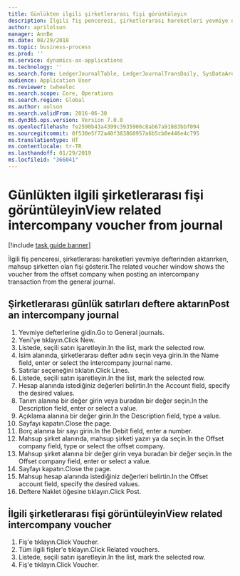 ```yaml
---
title: Günlükten ilgili şirketlerarası fişi görüntüleyin
description: İlgili fiş penceresi, şirketlerarası hareketleri yevmiye defterinden aktarırken, mahsup şirketten olan fişi gösterir.
author: aprilolson
manager: AnnBe
ms.date: 08/29/2018
ms.topic: business-process
ms.prod: ''
ms.service: dynamics-ax-applications
ms.technology: ''
ms.search.form: LedgerJournalTable, LedgerJournalTransDaily, SysDataAreaSelectLookup, LedgerTransVoucher, LedgerTransRelatedVouchers
audience: Application User
ms.reviewer: twheeloc
ms.search.scope: Core, Operations
ms.search.region: Global
ms.author: aolson
ms.search.validFrom: 2016-06-30
ms.dyn365.ops.version: Version 7.0.0
ms.openlocfilehash: fe2590b43a4399c3935906c8ab67a91883bbf094
ms.sourcegitcommit: 0f530e5f72a40f383868957a6b5cb0e446e4c795
ms.translationtype: HT
ms.contentlocale: tr-TR
ms.lasthandoff: 01/29/2019
ms.locfileid: "366041"
---
```

# <a name="view-related-intercompany-voucher-from-journal"></a><span data-ttu-id="d3255-103">Günlükten ilgili şirketlerarası fişi görüntüleyin</span><span class="sxs-lookup"><span data-stu-id="d3255-103">View related intercompany voucher from journal</span></span>

[!include [task guide banner](../../includes/task-guide-banner.md)]

<span data-ttu-id="d3255-104">İlgili fiş penceresi, şirketlerarası hareketleri yevmiye defterinden aktarırken, mahsup şirketten olan fişi gösterir.</span><span class="sxs-lookup"><span data-stu-id="d3255-104">The related voucher window shows the voucher from the offset company when posting an intercompany transaction from the general journal.</span></span>


## <a name="post-an-intercompany-journal"></a><span data-ttu-id="d3255-105">Şirketlerarası günlük satırları deftere aktarın</span><span class="sxs-lookup"><span data-stu-id="d3255-105">Post an intercompany journal</span></span>
1. <span data-ttu-id="d3255-106">Yevmiye defterlerine gidin.</span><span class="sxs-lookup"><span data-stu-id="d3255-106">Go to General journals.</span></span>
2. <span data-ttu-id="d3255-107">Yeni'ye tıklayın.</span><span class="sxs-lookup"><span data-stu-id="d3255-107">Click New.</span></span>
3. <span data-ttu-id="d3255-108">Listede, seçili satırı işaretleyin.</span><span class="sxs-lookup"><span data-stu-id="d3255-108">In the list, mark the selected row.</span></span>
4. <span data-ttu-id="d3255-109">İsim alanında, şirketlerarası defter adını seçin veya girin.</span><span class="sxs-lookup"><span data-stu-id="d3255-109">In the Name field, enter or select the intercompany journal name.</span></span>
5. <span data-ttu-id="d3255-110">Satırlar seçeneğini tıklatın.</span><span class="sxs-lookup"><span data-stu-id="d3255-110">Click Lines.</span></span>
6. <span data-ttu-id="d3255-111">Listede, seçili satırı işaretleyin.</span><span class="sxs-lookup"><span data-stu-id="d3255-111">In the list, mark the selected row.</span></span>
7. <span data-ttu-id="d3255-112">Hesap alanında istediğiniz değerleri belirtin.</span><span class="sxs-lookup"><span data-stu-id="d3255-112">In the Account field, specify the desired values.</span></span>
8. <span data-ttu-id="d3255-113">Tanım alanına bir değer girin veya buradan bir değer seçin.</span><span class="sxs-lookup"><span data-stu-id="d3255-113">In the Description field, enter or select a value.</span></span>
9. <span data-ttu-id="d3255-114">Açıklama alanına bir değer girin.</span><span class="sxs-lookup"><span data-stu-id="d3255-114">In the Description field, type a value.</span></span>
10. <span data-ttu-id="d3255-115">Sayfayı kapatın.</span><span class="sxs-lookup"><span data-stu-id="d3255-115">Close the page.</span></span>
11. <span data-ttu-id="d3255-116">Borç alanına bir sayı girin.</span><span class="sxs-lookup"><span data-stu-id="d3255-116">In the Debit field, enter a number.</span></span>
12. <span data-ttu-id="d3255-117">Mahsup şirket alanında, mahsup şirketi yazın ya da seçin.</span><span class="sxs-lookup"><span data-stu-id="d3255-117">In the Offset company field, type or select the offset company.</span></span>
13. <span data-ttu-id="d3255-118">Mahsup şirket alanına bir değer girin veya buradan bir değer seçin.</span><span class="sxs-lookup"><span data-stu-id="d3255-118">In the Offset company field, enter or select a value.</span></span>
14. <span data-ttu-id="d3255-119">Sayfayı kapatın.</span><span class="sxs-lookup"><span data-stu-id="d3255-119">Close the page.</span></span>
15. <span data-ttu-id="d3255-120">Mahsup hesap alanında istediğiniz değerleri belirtin.</span><span class="sxs-lookup"><span data-stu-id="d3255-120">In the Offset account field, specify the desired values.</span></span>
16. <span data-ttu-id="d3255-121">Deftere Naklet öğesine tıklayın.</span><span class="sxs-lookup"><span data-stu-id="d3255-121">Click Post.</span></span>

## <a name="view-related-intercompany-voucher"></a><span data-ttu-id="d3255-122">İlgili şirketlerarası fişi görüntüleyin</span><span class="sxs-lookup"><span data-stu-id="d3255-122">View related intercompany voucher</span></span>
1. <span data-ttu-id="d3255-123">Fiş'e tıklayın.</span><span class="sxs-lookup"><span data-stu-id="d3255-123">Click Voucher.</span></span>
2. <span data-ttu-id="d3255-124">Tüm ilgili fişler'e tıklayın.</span><span class="sxs-lookup"><span data-stu-id="d3255-124">Click Related vouchers.</span></span>
3. <span data-ttu-id="d3255-125">Listede, seçili satırı işaretleyin.</span><span class="sxs-lookup"><span data-stu-id="d3255-125">In the list, mark the selected row.</span></span>
4. <span data-ttu-id="d3255-126">Fiş'e tıklayın.</span><span class="sxs-lookup"><span data-stu-id="d3255-126">Click Voucher.</span></span>

